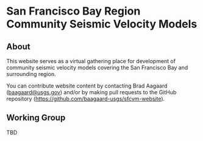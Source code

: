 # San Francisco Bay Region Community Seismic Velocity Models

## About

This website serves as a virtual gathering place for development of
community seismic velocity models covering the San Francisco Bay and
surrounding region.

You can contribute website content by contacting Brad Aagaard
(baagaard@usgs.gov) and/or by making pull requests to the GitHub
repository (https://github.com/baagaard-usgs/sfcvm-website).

## Working Group

TBD
